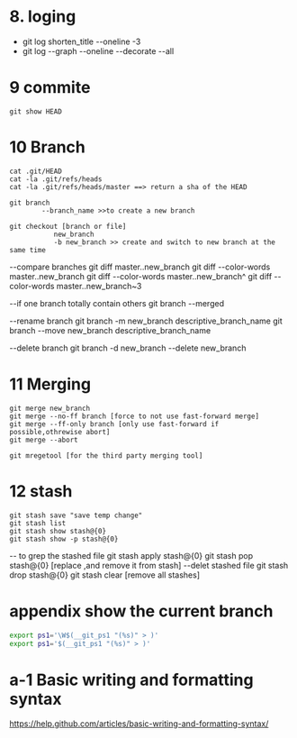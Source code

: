 # 8. loging
  - git log shorten_title --oneline -3
  - git log --graph --oneline --decorate --all  
# 9 commite
    git show HEAD
  

# 10 Branch
    cat .git/HEAD 
    cat -la .git/refs/heads
    cat -la .git/refs/heads/master ==> return a sha of the HEAD
  
    git branch 
            --branch_name >>to create a new branch
              
    git checkout [branch or file]
               new_branch 
               -b new_branch >> create and switch to new branch at the same time
               
   --compare branches
      git diff master..new_branch 
      git diff --color-words master..new_branch
      git diff --color-words master..new_branch^
      git diff --color-words master..new_branch~3
  
  --if one branch totally contain others
    git branch --merged
    
  --rename branch
     git branch -m     new_branch descriptive_branch_name
     git branch --move new_branch descriptive_branch_name
    
  --delete branch
    git branch -d       new_branch
               --delete new_branch
               
# 11 Merging 
    git merge new_branch
    git merge --no-ff branch [force to not use fast-forward merge]
    git merge --ff-only branch [only use fast-forward if possible,othrewise abort]
    git merge --abort
  
    git mregetool [for the third party merging tool]
  
# 12 stash 
    git stash save "save temp change"
    git stash list
    git stash show stash@{0}
    git stash show -p stash@{0}
  -- to grep the stashed file
    git stash apply stash@{0}
    git stash pop   stash@{0} [replace ,and remove it from stash]
  --delet stashed file
      git stash drop stash@{0}
      git stash clear [remove all stashes]

# appendix show the current branch
  ```bash
  export ps1='\W$(__git_ps1 "(%s)" > )'
  export ps1='$(__git_ps1 "(%s)" > )'
  ```
# a-1 Basic writing and formatting syntax
  https://help.github.com/articles/basic-writing-and-formatting-syntax/
